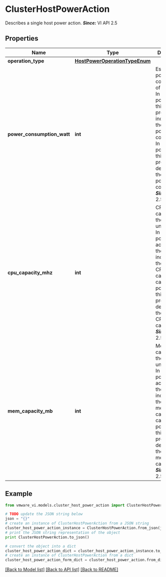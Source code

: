 # ClusterHostPowerAction

Describes a single host power action.  ***Since:*** VI API 2.5 

## Properties
Name | Type | Description | Notes
------------ | ------------- | ------------- | -------------
**operation_type** | [**HostPowerOperationTypeEnum**](HostPowerOperationTypeEnum.md) |  | 
**power_consumption_watt** | **int** | Estimated power consumption of the host.  In case of power-on, this is the projected increase in the cluster&#39;s power consumption. In case of power off, this is the projected decrease in the cluster&#39;s power consumption  ***Since:*** VI API 2.5  | [optional] 
**cpu_capacity_mhz** | **int** | CPU capacity of the host in units of MHz.  In case of power-on action, this is the projected increase in the cluster&#39;s CPU capacity. In case of power off, this is the projected decrease in the cluster&#39;s CPU capacity.  ***Since:*** VI API 2.5  | [optional] 
**mem_capacity_mb** | **int** | Memory capacity of the host in units of MM.  In case of power-on action, this is the projected increase in the cluster&#39;s memory capacity. In case of power off, this is the projected decrease in the cluster&#39;s memory capacity.  ***Since:*** VI API 2.5  | [optional] 

## Example

```python
from vmware_vi.models.cluster_host_power_action import ClusterHostPowerAction

# TODO update the JSON string below
json = "{}"
# create an instance of ClusterHostPowerAction from a JSON string
cluster_host_power_action_instance = ClusterHostPowerAction.from_json(json)
# print the JSON string representation of the object
print ClusterHostPowerAction.to_json()

# convert the object into a dict
cluster_host_power_action_dict = cluster_host_power_action_instance.to_dict()
# create an instance of ClusterHostPowerAction from a dict
cluster_host_power_action_form_dict = cluster_host_power_action.from_dict(cluster_host_power_action_dict)
```
[[Back to Model list]](../README.md#documentation-for-models) [[Back to API list]](../README.md#documentation-for-api-endpoints) [[Back to README]](../README.md)



